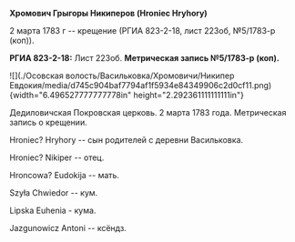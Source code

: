 **Хромович Грыгоры Никиперов (Hroniec Hryhory)**

2 марта 1783 г -- крещение (РГИА 823-2-18, лист 223об, №5/1783-р (коп)).

**РГИА 823-2-18:** Лист 223об. **Метрическая запись №5/1783-р (коп).**

![](./Осовская волость/Васильковка/Хромовичи/Никипер Евдокия/media/d745c904baf7794af1f5934e84349906c2d0cf11.png){width="6.496527777777778in"
height="2.292361111111111in"}

Дедиловичская Покровская церковь. 2 марта 1783 года. Метрическая запись
о крещении.

Hroniec? Hryhory -- сын родителей с деревни Васильковка.

Hroniec? Nikiper -- отец.

Hroncowa? Eudokija -- мать.

Szyła Chwiedor -- кум.

Lipska Euhenia - кума.

Jazgunowicz Antoni -- ксёндз.
